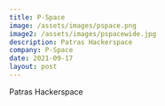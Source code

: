 ```yaml
---
title: P-Space
image: /assets/images/pspace.png
image2: /assets/images/pspacewide.jpg
description: Patras Hackerspace
company: P-Space
date: 2021-09-17
layout: post
---
```


Patras Hackerspace
